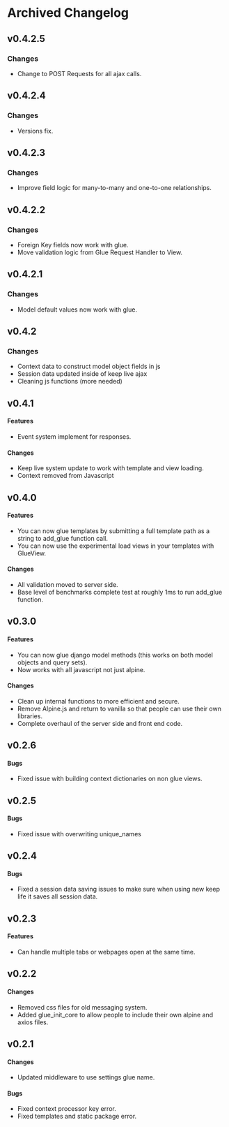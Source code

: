 # Archived Changelog

## v0.4.2.5

### Changes
- Change to POST Requests for all ajax calls. 


## v0.4.2.4

### Changes
- Versions fix. 


## v0.4.2.3

### Changes
- Improve field logic for many-to-many and one-to-one relationships. 

## v0.4.2.2

### Changes
- Foreign Key fields now work with glue.
- Move validation logic from Glue Request Handler to View.  

## v0.4.2.1

### Changes
- Model default values now work with glue.

## v0.4.2

### Changes
- Context data to construct model object fields in js
- Session data updated inside of keep live ajax
- Cleaning js functions (more needed)

## v0.4.1

#### Features
- Event system implement for responses.

#### Changes
- Keep live system update to work with template and view loading.
- Context removed from Javascript

## v0.4.0

#### Features
- You can now glue templates by submitting a full template path as a string to add_glue function call.
- You can now use the experimental load views in your templates with GlueView.

#### Changes
- All validation moved to server side.
- Base level of benchmarks complete test at roughly 1ms to run add_glue function.

## v0.3.0

#### Features
- You can now glue django model methods (this works on both model objects and query sets).
- Now works with all javascript not just alpine.

#### Changes
- Clean up internal functions to more efficient and secure.
- Remove Alpine.js and return to vanilla so that people can use their own libraries.
- Complete overhaul of the server side and front end code.

## v0.2.6

#### Bugs
- Fixed issue with building context dictionaries on non glue views.

## v0.2.5

#### Bugs
- Fixed issue with overwriting unique_names

## v0.2.4

#### Bugs
- Fixed a session data saving issues to make sure when using new keep life it saves all session data.

## v0.2.3

#### Features
- Can handle multiple tabs or webpages open at the same time.

## v0.2.2

#### Changes
- Removed css files for old messaging system.
- Added glue_init_core to allow people to include their own alpine and axios files.

## v0.2.1

#### Changes
- Updated middleware to use settings glue name.

#### Bugs
- Fixed context processor key error.
- Fixed templates and static package error.